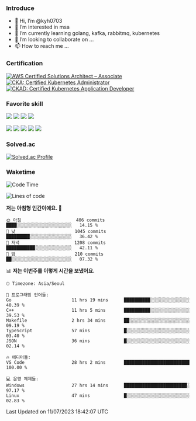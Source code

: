 ### Introduce

<!---
kyh0703/kyh0703 is a ✨ special ✨ repository because its `README.md` (this file) appears on your GitHub profile.
You can click the Preview link to take a look at your changes.
--->

- 👋 Hi, I’m @kyh0703
- 👀 I’m interested in msa
- 🌱 I’m currently learning golang, kafka, rabbitmq, kubernetes
- 💞️ I’m looking to collaborate on ...
- 📫 How to reach me ...

### Certification

<!--START_SECTION:badges-->
[![AWS Certified Solutions Architect – Associate](https://images.credly.com/size/110x110/images/0e284c3f-5164-4b21-8660-0d84737941bc/image.png)](http://www.credly.com/badges/09892086-1381-46b2-bf2d-b67c96fef65f "AWS Certified Solutions Architect – Associate")
[![CKA: Certified Kubernetes Administrator](https://images.credly.com/size/110x110/images/8b8ed108-e77d-4396-ac59-2504583b9d54/cka_from_cncfsite__281_29.png)](http://www.credly.com/badges/fdcd089e-c598-4c77-8383-73de53513b4b "CKA: Certified Kubernetes Administrator")
[![CKAD: Certified Kubernetes Application Developer](https://images.credly.com/size/110x110/images/f88d800c-5261-45c6-9515-0458e31c3e16/ckad_from_cncfsite.png)](http://www.credly.com/badges/d01db81e-fc4f-489b-bd4f-3439d9fe33aa "CKAD: Certified Kubernetes Application Developer")
<!--END_SECTION:badges-->

### Favorite skill

<img src="https://img.shields.io/badge/C-000000?style=flat&logo=c&logoColor=A8B9CC" /> <img src="https://img.shields.io/badge/C++-000000?style=flat&logo=c%2B%2B&logoColor=00599C" /> <img src="https://img.shields.io/badge/Go-000000?style=flat&logo=go&logoColor=00ADD8" /> <img src="https://img.shields.io/badge/nodejs-000000?style=flat&logo=node.js&logoColor=A8B9CC" />

<img src="https://img.shields.io/badge/Docker-000000?style=flat&logo=docker&logoColor=2496ED"/> <img src="https://img.shields.io/badge/Kubernetes-000000?style=flat&logo=kubernetes&logoColor=326CE5"/> <img src="https://img.shields.io/badge/rancher-000000?style=flat&logo=rancher&logoColor=0075A8"/> <img src="https://img.shields.io/badge/harbor-000000?style=flat&logo=harbor&logoColor=60B932"/> <img src="https://img.shields.io/badge/ceph-000000?style=flat&logo=ceph&logoColor=EF5C55"/>

### Solved.ac

[![Solved.ac Profile](http://mazassumnida.wtf/api/generate_badge?boj=kyh0703)](https://solved.ac/kyh0703)

### Waketime

<!--START_SECTION:waka-->
![Code Time](http://img.shields.io/badge/Code%20Time-2%2C122%20hrs%2054%20mins-blue)

![Lines of code](https://img.shields.io/badge/%EC%A0%80%EB%8A%94%20%EC%97%AC%ED%83%9C%EA%B9%8C%EC%A7%80%20-7.1%20million%20%EC%A4%84%EC%9D%98%20%EC%BD%94%EB%93%9C%EB%A5%BC%20%EC%9E%91%EC%84%B1%ED%96%88%EC%96%B4%EC%9A%94.-blue)

**저는 아침형 인간이에요. 🐤** 

```text
🌞 아침                     406 commits         ████░░░░░░░░░░░░░░░░░░░░░   14.15 % 
🌆 낮　                     1045 commits        █████████░░░░░░░░░░░░░░░░   36.42 % 
🌃 저녁                     1208 commits        ███████████░░░░░░░░░░░░░░   42.11 % 
🌙 밤　                     210 commits         ██░░░░░░░░░░░░░░░░░░░░░░░   07.32 % 
```


📊 **저는 이번주를 이렇게 시간을 보냈어요.** 

```text
🕑︎ Timezone: Asia/Seoul

💬 프로그래밍 언어들: 
Go                       11 hrs 19 mins      ██████████░░░░░░░░░░░░░░░   40.39 % 
C++                      11 hrs 5 mins       ██████████░░░░░░░░░░░░░░░   39.53 % 
Makefile                 2 hrs 34 mins       ██░░░░░░░░░░░░░░░░░░░░░░░   09.19 % 
TypeScript               57 mins             █░░░░░░░░░░░░░░░░░░░░░░░░   03.40 % 
JSON                     36 mins             █░░░░░░░░░░░░░░░░░░░░░░░░   02.14 % 

🔥 에디터들: 
VS Code                  28 hrs 2 mins       █████████████████████████   100.00 % 

💻 운영 체제들: 
Windows                  27 hrs 14 mins      ████████████████████████░   97.17 % 
Linux                    47 mins             █░░░░░░░░░░░░░░░░░░░░░░░░   02.83 % 
```


 Last Updated on 11/07/2023 18:42:07 UTC
<!--END_SECTION:waka-->
